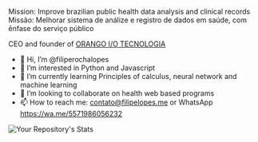 Mission: Improve brazilian public health data analysis and clinical records  
Missão: Melhorar sistema de análize e registro de dados em saúde, com ênfase do serviço público  

CEO and founder of [ORANGO I/O TECNOLOGIA](https://github.com/ORANGO-IO)

- 👋 Hi, I’m @filiperochalopes
- 👀 I’m interested in Python and Javascript
- 🌱 I’m currently learning Principles of calculus, neural network and machine learning
- 💞️ I’m looking to collaborate on health web based programs
- 📫 How to reach me: contato@filipelopes.me or WhatsApp https://wa.me/5571986056232

![Your Repository's Stats](https://github-readme-stats.vercel.app/api?username=filiperochalopes&show_icons=true&count_private=true&theme=dracula)  


<!---
filiperochalopes/filiperochalopes is a ✨ special ✨ repository because its `README.md` (this file) appears on your GitHub profile.
You can click the Preview link to take a look at your changes.
--->
